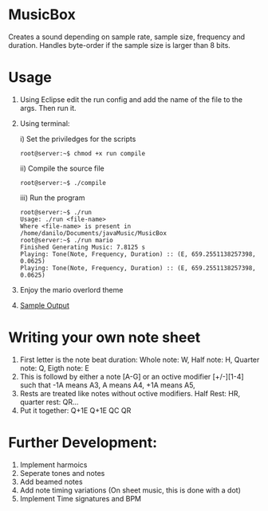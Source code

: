 # MusicBox

Creates a sound depending on sample rate, sample size, frequency and duration.  Handles byte-order if the sample size is larger than 8 bits.

# Usage

1) Using Eclipse edit the run config and add the name of the file to the args. Then run it.
2) Using terminal:

    i) Set the priviledges for the scripts

    ```sh-session
    root@server:~$ chmod +x run compile
    ```

    ii) Compile the source file

    ```sh-session
    root@server:~$ ./compile
    ```

    iii) Run the program

    ```sh-session
    root@server:~$ ./run 
    Usage: ./run <file-name>
    Where <file-name> is present in /home/danilo/Documents/javaMusic/MusicBox
    root@server:~$ ./run mario
    Finished Generating Music: 7.8125 s
    Playing: Tone(Note, Frequency, Duration) :: (E, 659.2551138257398, 0.0625)
    Playing: Tone(Note, Frequency, Duration) :: (E, 659.2551138257398, 0.0625)
    ```

3) Enjoy the mario overlord theme
4) [Sample Output](sampleOutput)

# Writing your own note sheet

1) First letter is the note beat duration: Whole note: W, Half note: H, Quarter note: Q, Eigth note: E
2) This is followd by either a note [A-G] or an octive modifier [+/-][1-4] such that -1A means A3, A means A4, +1A means A5,
3) Rests are treated like notes without octive modifiers. Half Rest: HR, quarter rest: QR...
4) Put it together: Q+1E Q+1E QC QR

# Further Development:

1) Implement harmoics
2) Seperate tones and notes
3) Add beamed notes
4) Add note timing variations (On sheet music, this is done with a dot) 
5) Implement Time signatures and BPM